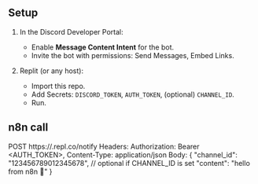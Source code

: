 ## Setup
1) In the Discord Developer Portal:
   - Enable **Message Content Intent** for the bot.
   - Invite the bot with permissions: Send Messages, Embed Links.

2) Replit (or any host):
   - Import this repo.
   - Add Secrets: `DISCORD_TOKEN`, `AUTH_TOKEN`, (optional) `CHANNEL_ID`.
   - Run.

## n8n call
POST https://<your-repl>.repl.co/notify
Headers: Authorization: Bearer <AUTH_TOKEN>, Content-Type: application/json
Body:
{
  "channel_id": "123456789012345678",   // optional if CHANNEL_ID is set
  "content": "hello from n8n 🚀"
}
